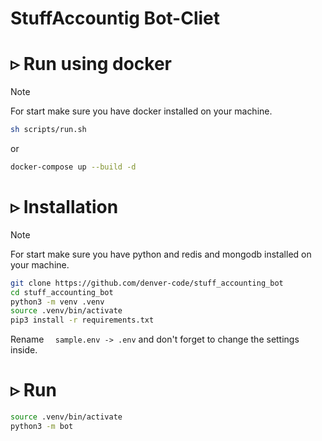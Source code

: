 # StuffAccountig Bot-Cliet
# ▹ Run using docker #
> [!NOTE]  
> For start make sure you have docker installed on your machine.
```bash
sh scripts/run.sh
```
or
``` bash
docker-compose up --build -d
```
# ▹ Installation #
> [!NOTE]  
> For start make sure you have python and redis and mongodb installed on your machine.
``` Bash
git clone https://github.com/denver-code/stuff_accounting_bot
cd stuff_accounting_bot
python3 -m venv .venv
source .venv/bin/activate
pip3 install -r requirements.txt
```   
Rename ```  sample.env -> .env``` and don't forget to change the settings inside.

# ▹ Run #
``` Bash
source .venv/bin/activate
python3 -m bot
```
